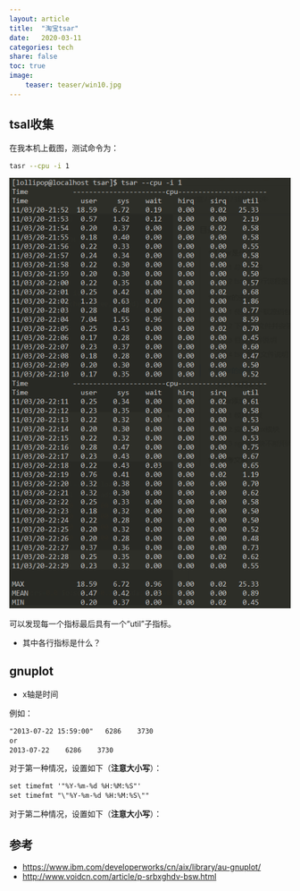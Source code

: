```yaml
---
layout: article
title:  "淘宝tsar"
date:   2020-03-11
categories: tech
share: false
toc: true
image:
    teaser: teaser/win10.jpg
---
```



## tsal收集

在我本机上截图，测试命令为：

```bash
tasr --cpu -i 1
```

![](./images/2020-03-11-22-31-49.png)

可以发现每一个指标最后具有一个“util”子指标。

- 其中各行指标是什么？

## gnuplot

- x轴是时间

例如：

```txt
"2013-07-22 15:59:00"   6286    3730
or
2013-07-22    6286    3730
```

对于第一种情况，设置如下（**注意大小写**）：

```txt
set timefmt '"%Y-%m-%d %H:%M:%S"'
set timefmt "\"%Y-%m-%d %H:%M:%S\""
```

对于第二种情况，设置如下（**注意大小写**）：

## 参考

- https://www.ibm.com/developerworks/cn/aix/library/au-gnuplot/
- http://www.voidcn.com/article/p-srbxghdv-bsw.html